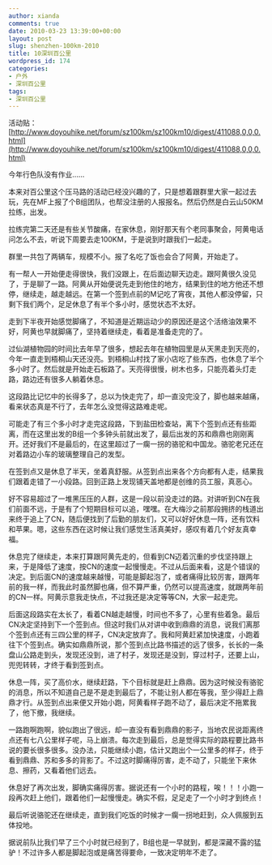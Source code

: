 ```yaml
---
author: xianda
comments: true
date: 2010-03-23 13:39:00+00:00
layout: post
slug: shenzhen-100km-2010
title: 10深圳百公里
wordpress_id: 174
categories:
- 户外
- 深圳百公里
tags:
- 深圳百公里
---
```


活动贴：[http://www.doyouhike.net/forum/sz100km/sz100km10/digest/411088,0,0,0.html](http://www.doyouhike.net/forum/sz100km/sz100km10/digest/411088,0,0,0.html)

今年行色队没有作业……

本来对百公里这个压马路的活动已经没兴趣的了，只是想着跟群里大家一起过去玩，先在MF上报了个B组团队，也帮没注册的人报报名。然后仍然是白云山50KM拉练，出发。

拉练完第二天还是有些关节酸痛，在家休息，刚好那天有个老同事聚会，阿黄电话问怎么不去，听说下周要去走100KM，于是说到时跟我们一起走。

群里一共包了两辆车，规模不小。报了名吃了饭也会合了阿黄，开始走了。

有一帮人一开始便走得很快，我们没跟上，在后面边聊天边走。跟阿黄很久没见了，于是聊了一路。阿黄从开始便说先走到他住的地方，结果到住的地方他还不想停，继续走，越走越远。在第一个签到点前的M记吃了宵夜，其他人都没停留，只剩下我们两个，足足休息了有半个多小时，感觉状态不太好。

走到下半夜开始感觉脚痛了，不知道是近期运动少的原因还是这个活络油效果不好，阿黄也早就脚痛了，坚持着继续走，看着是准备走完的了。

过仙湖植物园的时间比去年早了很多，想起去年在植物园里是从天黑走到天亮的，今年一直走到梧桐山天还没亮。到梧桐山村找了家小店吃了些东西，也休息了半个多小时了。然后就是开始走石板路了。天亮得很慢，树木也多，只能亮着头灯走路，路边还有很多人躺着休息。<!-- more -->

这段路比记忆中的长得多了，总以为快走完了，却一直没完没了，脚也越来越痛，看来状态真是不行了，去年怎么没觉得这路难走呢。

可能走了有三个多小时才走完这段路，下到盐田检查站，离下个签到点还有些距离，而在这里出发的B组一个多钟头前就出发了，最后出发的苏和鼎鼎也刚刚离开。还好我们不是最后的，在这里超过了一瘸一拐的骆驼和中国龙。骆驼老兄还在对着路边小车的玻璃整理自己的发型。

在签到点又是休息了半天，坐着真舒服。从签到点出来各个方向都有人走，结果我们跟着走错了一小段路。回到正路上发现铺天盖地都是创维的员工服，真恶心。

好不容易超过了一堆黑压压的人群，这是一段以前没走过的路。对讲听到CN在我们前面不远，于是有了个短期目标可以追，嘿嘿。在大梅沙之前那段拥挤的栈道出来终于追上了CN，随后便找到了后勤的朋友们，又可以好好休息一阵，还有饮料和苹果。嗯，这些东西在这时候让我们感觉生活真美好，感叹有着几个好友真幸福。

休息完了继续走，本来打算跟阿黄先走的，但看到CN迈着沉重的步伐坚持跟上来，于是降低了速度，按CN的速度一起慢慢走。不过从后面来看，这是个错误的决定。到后面CN的速度越来越慢，可能是脚起泡了，或者痛得比较厉害，跟两年前的我一样，而我此时虽然脚也痛，但不算严重，仍然可以提高速度，就跟两年前的CN一样。阿黄示意我走快点，不过我还是决定等等CN，大家一起走完。

后面这段路实在太长了，看着CN越走越慢，时间也不多了，心里有些着急。最后CN决定坚持到下一个签到点。但这时我们从对讲中收到鼎鼎的消息，说我们离那个签到点还有三四公里的样子，CN决定放弃了。我和阿黄赶紧加快速度，小跑着往下个签到点。确实如鼎鼎所说，那个签到点比路书描述的远了很多，长长的一条盘山公路走到头，发现还没到，进了村子，发现还是没到，穿过村子，还要上山，兜兜转转，才终于看到签到点。

休息一阵，买了高价水，继续赶路，下个目标就是赶上鼎鼎。因为这时候没有骆驼的消息，所以不知道自己是不是走到最后了，不能让别人都在等我，至少得赶上鼎鼎才行。从签到点出来便又开始小跑，阿黄看样子跑不动了，最后决定不拖累我了，他下撤，我继续。

一路跑啊跑啊，貌似跑出了很远，却一直没有看到鼎鼎的影子，当地农民说距离终点还有七八公里样子呢，马上崩溃。每次走到最后，总是觉得实际的路程要比路书说的要长很多很多。没办法，只能继续小跑，估计又跑出个一公里多的样子，终于看到鼎鼎、苏和多多的背影了。不过这时脚痛得厉害，走不动了，只能坐下来休息、擦药，又看着他们远去。

休息好了再次出发，脚确实痛得厉害。据说还有一个小时的路程，唉！！！小跑一段再次赶上他们，跟着他们一起慢慢走。确实不假，足足走了一个小时才到终点！

最后听说骆驼还在继续走，直到我们吃饭的时候才一瘸一拐地赶到，众人佩服到五体投地。

据说前队比我们早了三个小时就已经到了，B组也是一早就到，都是深藏不露的猛驴！不过许多人都是脚起泡或是痛苦得要命，一致决定明年不走了。
